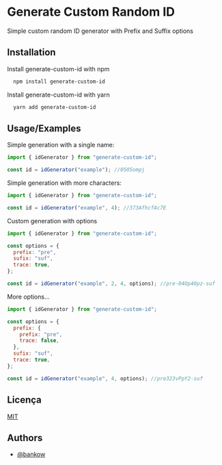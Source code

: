 # Generate Custom Random ID

Simple custom random ID generator with Prefix and Suffix options

## Installation

Install generate-custom-id with npm

```bash
  npm install generate-custom-id
```

Install generate-custom-id with yarn

```bash
  yarn add generate-custom-id
```

## Usage/Examples

Simple generation with a single name:

```javascript
import { idGenerator } from "generate-custom-id";

const id = idGenerator("example"); //0505ompj
```

Simple generation with more characters:

```javascript
import { idGenerator } from "generate-custom-id";

const id = idGenerator("example", 4); //373AfhcfAc7E
```

Custom generation with options

```javascript
import { idGenerator } from "generate-custom-id";

const options = {
  prefix: "pre",
  sufix: "suf",
  trace: true,
};

const id = idGenerator("example", 2, 4, options); //pre-04Op40pz-suf
```

More options...

```javascript
import { idGenerator } from "generate-custom-id";

const options = {
  prefix: {
    prefix: "pre",
    trace: false,
  },
  sufix: "suf",
  trace: true,
};

const id = idGenerator("example", 4, options); //pre323vPpY2-suf
```

## Licença

[MIT](https://choosealicense.com/licenses/mit/)

## Authors

- [@bankow](https://www.github.com/ibankow)
